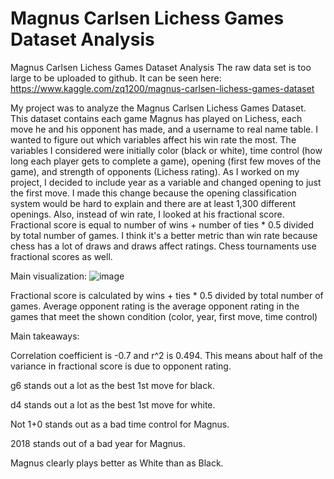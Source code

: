 # Magnus Carlsen Lichess Games Dataset Analysis
 Magnus Carlsen Lichess Games Dataset Analysis
The raw data set is too large to be uploaded to github. It can be seen here: https://www.kaggle.com/zq1200/magnus-carlsen-lichess-games-dataset

My project was to analyze the Magnus Carlsen Lichess Games Dataset. This dataset
contains each game Magnus has played on Lichess, each move he and his opponent has made,
and a username to real name table. I wanted to figure out which variables affect his win rate the
most. The variables I considered were initially color (black or white), time control (how long
each player gets to complete a game), opening (first few moves of the game), and strength of
opponents (Lichess rating). As I worked on my project, I decided to include year as a variable
and changed opening to just the first move. I made this change because the opening classification
system would be hard to explain and there are at least 1,300 different openings. Also, instead of
win rate, I looked at his fractional score. Fractional score is equal to number of wins + number of
ties * 0.5 divided by total number of games. I think it's a better metric than win rate because
chess has a lot of draws and draws affect ratings. Chess tournaments use fractional scores as
well.



Main visualization:
![image](https://user-images.githubusercontent.com/85703853/162316504-ebc260df-88ce-4298-917e-bdc7616833a4.png)

Fractional score is calculated by wins + ties * 0.5 divided by total number of games. 
Average opponent rating is the average opponent rating in the games that meet the shown condition (color, year, first move, time control)

Main takeaways:

Correlation coefficient is -0.7 and r^2 is 0.494. This means about half of the variance in fractional score is due to opponent rating.

g6 stands out a lot as the best 1st move for black.

d4 stands out a lot as the best 1st move for white.

Not 1+0 stands out as a bad time control for Magnus.

2018 stands out of a bad year for Magnus.

Magnus clearly plays better as White than as Black.
